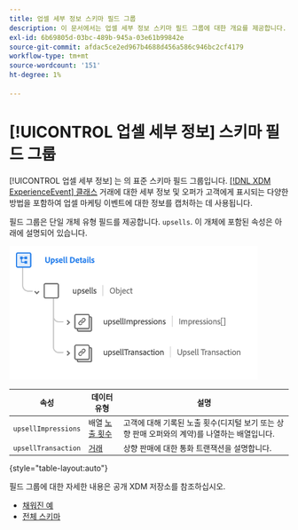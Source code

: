 ```yaml
---
title: 업셀 세부 정보 스키마 필드 그룹
description: 이 문서에서는 업셀 세부 정보 스키마 필드 그룹에 대한 개요를 제공합니다.
exl-id: 6b69805d-03bc-489b-945a-03e61b99842e
source-git-commit: afdac5ce2ed967b4688d456a586c946bc2cf4179
workflow-type: tm+mt
source-wordcount: '151'
ht-degree: 1%

---
```


# [!UICONTROL 업셀 세부 정보] 스키마 필드 그룹

[!UICONTROL 업셀 세부 정보] 는 의 표준 스키마 필드 그룹입니다. [[!DNL XDM ExperienceEvent] 클래스](../../classes/experienceevent.md) 거래에 대한 세부 정보 및 오퍼가 고객에게 표시되는 다양한 방법을 포함하여 업셀 마케팅 이벤트에 대한 정보를 캡처하는 데 사용됩니다.

필드 그룹은 단일 개체 유형 필드를 제공합니다. `upsells`. 이 개체에 포함된 속성은 아래에 설명되어 있습니다.

![업셀 세부 정보 구조](../../images/field-groups/upsell-details.png)

| 속성 | 데이터 유형 | 설명 |
| --- | --- | --- |
| `upsellImpressions` | 배열 [노출 횟수](../../data-types/impressions.md) | 고객에 대해 기록된 노출 횟수(디지털 보기 또는 상향 판매 오퍼와의 계약)를 나열하는 배열입니다. |
| `upsellTransaction` | [거래](../../data-types/transaction.md) | 상향 판매에 대한 통화 트랜잭션을 설명합니다. |

{style="table-layout:auto"}

필드 그룹에 대한 자세한 내용은 공개 XDM 저장소를 참조하십시오.

* [채워진 예](https://github.com/adobe/xdm/blob/master/components/fieldgroups/experience-event/industry-verticals/experienceevent-upsell-details.example.1.json)
* [전체 스키마](https://github.com/adobe/xdm/blob/master/components/fieldgroups/experience-event/industry-verticals/experienceevent-upsell-details.schema.json)
